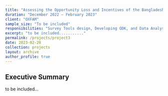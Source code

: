 ```yaml
---
title: "Assessing the Opportunity Loss and Incentives of the Bangladesh Government for Promoting and Subsidizing Climate Risk Insurance (Non-Life Such as Flood, Crop, and Livestock) for OXFAM"
duration: "December 2022 – February 2023"
client: "OXFAM"
sample_size: "To be included"
responsibilities: "Survey Tools design, Developing ODK, and Data Analysis."
excerpt: "to be included..........."
permalink: /projects/project3
date: 2023-02-28
collection: projects
layout: archive
author_profile: true
---
```

## Executive Summary

to be included...

